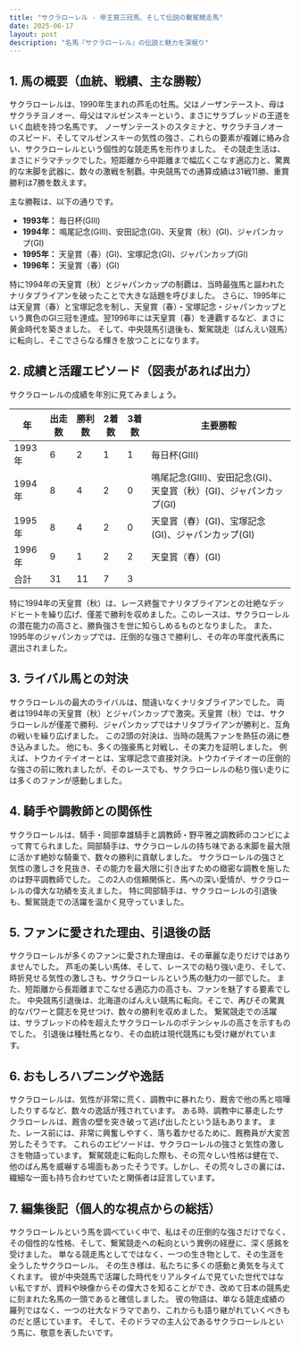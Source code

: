 ```yaml
---
title: "サクラローレル - 帝王賞三冠馬、そして伝説の繋駕競走馬"
date: 2025-06-17
layout: post
description: "名馬『サクラローレル』の伝説と魅力を深堀り"
---
```


## 1. 馬の概要（血統、戦績、主な勝鞍）

サクラローレルは、1990年生まれの芦毛の牡馬。父はノーザンテースト、母はサクラチヨノオー、母父はマルゼンスキーという、まさにサラブレッドの王道をいく血統を持つ名馬です。  ノーザンテーストのスタミナと、サクラチヨノオーのスピード、そしてマルゼンスキーの気性の強さ、これらの要素が複雑に絡み合い、サクラローレルという個性的な競走馬を形作りました。  その競走生活は、まさにドラマチックでした。短距離から中距離まで幅広くこなす適応力と、驚異的な末脚を武器に、数々の激戦を制覇。中央競馬での通算成績は31戦11勝、重賞勝利は7勝を数えます。

主な勝鞍は、以下の通りです。

* **1993年：** 毎日杯(GIII)
* **1994年：**  鳴尾記念(GIII)、安田記念(GI)、天皇賞（秋）(GI)、ジャパンカップ(GI)
* **1995年：**  天皇賞（春）(GI)、宝塚記念(GI)、ジャパンカップ(GI)
* **1996年：**  天皇賞（春）(GI)


特に1994年の天皇賞（秋）とジャパンカップの制覇は、当時最強馬と謳われたナリタブライアンを破ったことで大きな話題を呼びました。  さらに、1995年には天皇賞（春）と宝塚記念を制し、天皇賞（春）・宝塚記念・ジャパンカップという異色のGI三冠を達成。翌1996年には天皇賞（春）を連覇するなど、まさに黄金時代を築きました。  そして、中央競馬引退後も、繋駕競走（ばんえい競馬）に転向し、そこでさらなる輝きを放つことになります。


## 2. 成績と活躍エピソード（図表があれば出力）

サクラローレルの成績を年別に見てみましょう。

| 年    | 出走数 | 勝利数 | 2着数 | 3着数 | 主要勝鞍                               |
| ----- | ------ | ------ | ------ | ------ | ------------------------------------- |
| 1993年 | 6      | 2      | 1      | 1      | 毎日杯(GIII)                           |
| 1994年 | 8      | 4      | 2      | 0      | 鳴尾記念(GIII)、安田記念(GI)、天皇賞（秋）(GI)、ジャパンカップ(GI) |
| 1995年 | 8      | 4      | 2      | 0      | 天皇賞（春）(GI)、宝塚記念(GI)、ジャパンカップ(GI) |
| 1996年 | 9      | 1      | 2      | 2      | 天皇賞（春）(GI)                           |
| 合計   | 31     | 11     | 7      | 3      |                                        |


特に1994年の天皇賞（秋）は、レース終盤でナリタブライアンとの壮絶なデッドヒートを繰り広げ、僅差で勝利を収めました。このレースは、サクラローレルの潜在能力の高さと、勝負強さを世に知らしめるものとなりました。  また、1995年のジャパンカップでは、圧倒的な強さで勝利し、その年の年度代表馬に選出されました。


## 3. ライバル馬との対決

サクラローレルの最大のライバルは、間違いなくナリタブライアンでした。  両者は1994年の天皇賞（秋）とジャパンカップで激突。天皇賞（秋）では、サクラローレルが僅差で勝利、ジャパンカップではナリタブライアンが勝利と、互角の戦いを繰り広げました。  この2頭の対決は、当時の競馬ファンを熱狂の渦に巻き込みました。  他にも、多くの強豪馬と対戦し、その実力を証明しました。  例えば、トウカイテイオーとは、宝塚記念で直接対決。トウカイテイオーの圧倒的な強さの前に敗れましたが、そのレースでも、サクラローレルの粘り強い走りには多くのファンが感動しました。


## 4. 騎手や調教師との関係性

サクラローレルは、騎手・岡部幸雄騎手と調教師・野平雅之調教師のコンビによって育てられました。岡部騎手は、サクラローレルの持ち味である末脚を最大限に活かす絶妙な騎乗で、数々の勝利に貢献しました。  サクラローレルの強さと気性の激しさを見抜き、その能力を最大限に引き出すための緻密な調教を施したのは野平調教師でした。  この2人の信頼関係と、馬への深い愛情が、サクラローレルの偉大な功績を支えました。  特に岡部騎手は、サクラローレルの引退後も、繋駕競走での活躍を温かく見守っていました。


## 5. ファンに愛された理由、引退後の話

サクラローレルが多くのファンに愛された理由は、その華麗な走りだけではありませんでした。  芦毛の美しい馬体、そして、レースでの粘り強い走り、そして、時折見せる気性の激しさも、サクラローレルという馬の魅力の一部でした。  また、短距離から長距離までこなせる適応力の高さも、ファンを魅了する要素でした。  中央競馬引退後は、北海道のばんえい競馬に転向。そこで、再びその驚異的なパワーと闘志を見せつけ、数々の勝利を収めました。  繋駕競走での活躍は、サラブレッドの枠を超えたサクラローレルのポテンシャルの高さを示すものでした。  引退後は種牡馬となり、その血統は現代競馬にも受け継がれています。


## 6. おもしろハプニングや逸話

サクラローレルは、気性が非常に荒く、調教中に暴れたり、厩舎で他の馬と喧嘩したりするなど、数々の逸話が残されています。  ある時、調教中に暴走したサクラローレルは、厩舎の壁を突き破って逃げ出したという話もあります。  また、レース前には、非常に興奮しやすく、落ち着かせるために、厩務員が大変苦労したそうです。  これらのエピソードは、サクラローレルの強さと気性の激しさを物語っています。  繋駕競走に転向した際も、その荒々しい性格は健在で、他のばん馬を威嚇する場面もあったそうです。しかし、その荒々しさの裏には、繊細な一面も持ち合わせていたと関係者は証言しています。


## 7. 編集後記（個人的な視点からの総括）

サクラローレルという馬を調べていく中で、私はその圧倒的な強さだけでなく、その個性的な性格、そして、繋駕競走への転向という異例の経歴に、深く感銘を受けました。  単なる競走馬としてではなく、一つの生き物として、その生涯を全うしたサクラローレル。  その生き様は、私たちに多くの感動と勇気を与えてくれます。  彼が中央競馬で活躍した時代をリアルタイムで見ていた世代ではない私ですが、資料や映像からその偉大さを知ることができ、改めて日本の競馬史に刻まれた名馬の一頭であると確信しました。  彼の物語は、単なる競走成績の羅列ではなく、一つの壮大なドラマであり、これからも語り継がれていくべきものだと感じています。  そして、そのドラマの主人公であるサクラローレルという馬に、敬意を表したいです。
